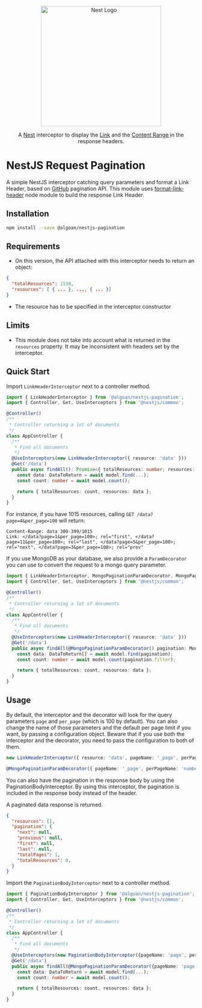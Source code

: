 <p align="center">
  <a href="http://nestjs.com"><img src="https://nestjs.com/img/logo_text.svg" alt="Nest Logo" width="320" /></a>
</p>

<p align="center">
  A <a href="https://github.com/nestjs/nest">Nest</a> interceptor to display the <a href="https://tools.ietf.org/html/rfc5988">Link</a> and the <a href="https://tools.ietf.org/html/rfc7233#section-4.2"> Content Range </a> in the response headers.
</p>

# NestJS Request Pagination

A simple NestJS interceptor catching query parameters and format a Link Header, based on [GitHub](https://developer.github.com/v3/guides/traversing-with-pagination/) pagination API.
This module uses [format-link-header](https://github.com/jonathansamines/format-link-header) node module to build the response Link Header.

## Installation

```bash
npm install --save @algoan/nestjs-pagination
```

## Requirements

- On this version, the API attached with this interceptor needs to return an object:

```json
{
  "totalResources": 1530,
  "resources": [ { ... }, ..., { ... }]
}
```

- The resource has to be specified in the interceptor constructor

## Limits

- This module does not take into account what is returned in the `resources` property. It may be inconsistent with headers set by the interceptor.

## Quick Start

Import `LinkHeaderInterceptor` next to a controller method.

```typescript
import { LinkHeaderInterceptor } from '@algoan/nestjs-pagination';
import { Controller, Get, UseInterceptors } from '@nestjs/common';

@Controller()
/**
 * Controller returning a lot of documents
 */
class AppController {
  /**
   * Find all documents
   */
  @UseInterceptors(new LinkHeaderInterceptor({ resource: 'data' }))
  @Get('/data')
  public async findAll(): Promise<{ totalResources: number; resources: DataToReturn[] }> {
    const data: DataToReturn = await model.find(...);
    const count: number = await model.count();

    return { totalResources: count, resources: data };
  }
}
```

For instance, if you have 1015 resources, calling `GET /data?page=4&per_page=100` will return:

```
Content-Range: data 300-399/1015
Link: </data?page=1&per_page=100>; rel="first", </data?page=11&per_page=100>; rel="last", </data?page=5&per_page=100>; rel="next", </data?page=3&per_page=100>; rel="prev"
```

If you use MongoDB as your database, we also provide a `ParamDecorator` you can use to convert the request to a mongo query parameter.
```typescript
import { LinkHeaderInterceptor, MongoPaginationParamDecorator, MongoPagination, Pageable } from '@algoan/nestjs-pagination';
import { Controller, Get, UseInterceptors } from '@nestjs/common';

@Controller()
/**
 * Controller returning a lot of documents
 */
class AppController {
  /**
   * Find all documents
   */
  @UseInterceptors(new LinkHeaderInterceptor({ resource: 'data' }))
  @Get('/data')
  public async findAll(@MongoPaginationParamDecorator() pagination: MongoPagination ): Promise<Pageable<DataToReturn>> {
    const data: DataToReturn[] = await model.find(pagination);
    const count: number = await model.count(pagination.filter);

    return { totalResources: count, resources: data };
  }
}
```

## Usage

By default, the interceptor and the decorator will look for the query parameters `page` and  `per_page` (which is 100 by default).
You can also change the name of those parameters and the default per page limit if you want, by passing a configuration object. Beware that if you use both the interceptor and the decorator, you need to pass the configuration to both of them.

```typescript
new LinkHeaderInterceptor({ resource: 'data', pageName: '_page', perPageName: 'numberPerPage', defaultLimit: 50 })

@MongoPaginationParamDecorator({ pageName: '_page', perPageName: 'numberPerPage', defaultLimit: 50  })
```

You can also have the pagination in the response body by using the PaginationBodyInterceptor. By using this interceptor, the pagination is included in the response body instead of the header.

A paginated data response is returned.

```json 
{
  "resources": [],
  "pagination": {
    "next": null,
    "previous": null,
    "first": null,
    "last": null,
    "totalPages": 1,
    "totalResources": 0,
  }
}
```

Import the `PaginationBodyInterceptor` next to a controller method.

```typescript
import { PaginationBodyInterceptor } from '@algoan/nestjs-pagination';
import { Controller, Get, UseInterceptors } from '@nestjs/common';

@Controller()
/**
 * Controller returning a lot of documents
 */
class AppController {
  /**
   * Find all documents
   */
  @UseInterceptors(new PaginationBodyInterceptor({pageName: 'page', perPageName: 'limit'}))
  @Get('/data')
  public async findAll(@MongoPaginationParamDecorator({pageName: 'page', perPageName: 'limit'}) pagination: MongoPagination): Promise<{ totalResources: number; resources: DataToReturn[] }> {
    const data: DataToReturn = await model.find(...);
    const count: number = await model.count();

    return { totalResources: count, resources: data };
  }
}
```
